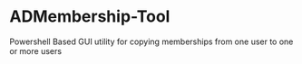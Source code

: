 # ADMembership-Tool
Powershell Based GUI utility for copying memberships from one user to one or more users
